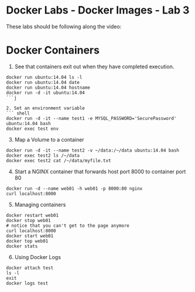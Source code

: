 # Docker Labs - Docker Images -  Lab 3

These labs should be following along the video:


# Docker Containers
1. See that containers exit out when they have completed execution.
``` shell
docker run ubuntu:14.04 ls -l
docker run ubuntu:14.04 date
docker run ubuntu:14.04 hostname
docker run -d -it ubuntu:14.04 
```j

2. Set an environment variable
``` shell
docker run -d -it --name test1 -e MYSQL_PASSWORD='SecurePassword' ubuntu:14.04 bash
docker exec test env
```

3. Map a Volume to a container
``` shell
docker run -d -it --name test2 -v ~/data:/~/data ubuntu:14.04 bash
docker exec test2 ls /~/data
docker exec test2 cat /~/data/myfile.txt
```


4. Start a NGINX container that forwards host port 8000 to container port 80
``` shell
docker run -d --name web01 -h web01 -p 8000:80 nginx
curl localhost:8000
```

5. Managing containers
``` shell
docker restart web01
docker stop web01
# notice that you can't get to the page anymore
curl localhost:8000
docker start web01
docker top web01
docker stats
```

6. Using Docker Logs
```shell
docker attach test
ls -l
exit
docker logs test
```